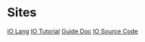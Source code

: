 # Sites

[IO Lang](http://iolanguage.org/)
[IO Tutorial](http://iolanguage.org/scm/io/docs/IoTutorial.html)
[Guide Doc](http://iolanguage.org/scm/io/docs/IoGuide.html)
[IO Source Code](https://github.com/stevedekorte/io)